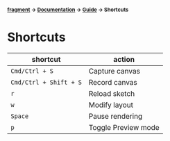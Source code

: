 #### <sup>[fragment](../../README.md) → [Documentation](../README.md) → [Guide](../README.md#guide) → Shortcuts</sup>

# Shortcuts

| shortcut | action |
|---|---|
|`Cmd/Ctrl + S`| Capture canvas
|`Cmd/Ctrl + Shift + S`| Record canvas
|`r`| Reload sketch
|`w`| Modify layout
|`Space`| Pause rendering
|`p`| Toggle Preview mode
